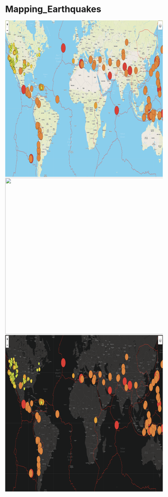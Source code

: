 # Mapping_Earthquakes



<img src="https://github.com/NataliaVelasquez18/Mapping_Earthquakes/blob/main/Earthquake%20Challenge/Resources/streets.png" width = "1400" height= "500" />




<img src="https://github.com/NataliaVelasquez18/Mapping_Earthquakes/blob/main/Earthquake%20Challenge/Resources/satelite.png" width = "1400" height= "500" />



<img src="https://github.com/NataliaVelasquez18/Mapping_Earthquakes/blob/main/Earthquake%20Challenge/Resources/dark.png" width = "1400" height= "500" />
